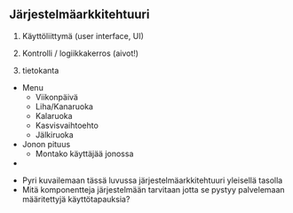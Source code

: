 ##  Järjestelmäarkkitehtuuri

1. Käyttöliittymä (user interface, UI)
        
2. Kontrolli / logiikkakerros (aivot!)

3. tietokanta
- Menu
  - Viikonpäivä
  - Liha/Kanaruoka
  - Kalaruoka
  - Kasvisvaihtoehto
  - Jälkiruoka
- Jonon pituus
  - Montako käyttäjää jonossa
- 
* Pyri kuvailemaan tässä luvussa järjestelmäarkkitehtuuri yleisellä tasolla
* Mitä komponentteja järjestelmään tarvitaan jotta se pystyy palvelemaan määritettyjä käyttötapauksia?
